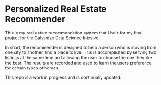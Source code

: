 # Personalized Real Estate Recommender
This is my real estate recommendation system that I built for my final project for the Galvanize Data Science Intesive.

In short, the recommender is designed to help a person who is moving from one city to another, find a place to live. 
This is accomplished by serving two listings at the same time and allowing the user to choose the one they like the best.
The results are recorded and used to learn the users preference for certain types of homes.

This repo is a work in progress and is continually updated.
